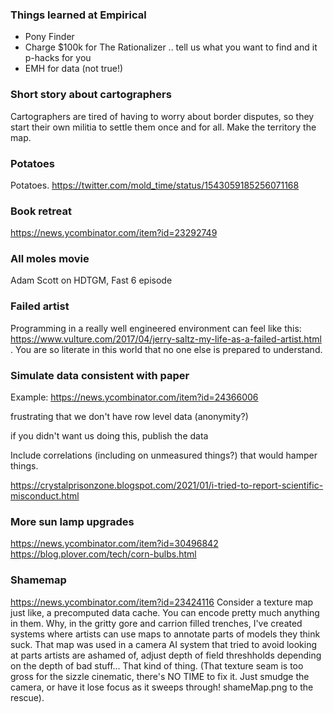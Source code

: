 ### Things learned at Empirical
- Pony Finder
- Charge $100k for The Rationalizer .. tell us what you want to find and it p-hacks for you
- EMH for data (not true!)


### Short story about cartographers
Cartographers are tired of having to worry about border disputes, so they start their own militia to settle them once and for all. Make the territory the map.

### Potatoes
Potatoes. https://twitter.com/mold_time/status/1543059185256071168

### Book retreat
https://news.ycombinator.com/item?id=23292749

### All moles movie
Adam Scott on HDTGM, Fast 6 episode

### Failed artist
Programming in a really well engineered environment can feel like this: https://www.vulture.com/2017/04/jerry-saltz-my-life-as-a-failed-artist.html . You are so literate in this world that no one else is prepared to understand.


### Simulate data consistent with paper
Example: https://news.ycombinator.com/item?id=24366006

frustrating that we don't have row level data (anonymity?)

if you didn't want us doing this, publish the data

Include correlations (including on unmeasured things?) that would hamper things.

https://crystalprisonzone.blogspot.com/2021/01/i-tried-to-report-scientific-misconduct.html


### More sun lamp upgrades
https://news.ycombinator.com/item?id=30496842
https://blog.plover.com/tech/corn-bulbs.html


### Shamemap
https://news.ycombinator.com/item?id=23424116 Consider a texture map just like, a precomputed data cache. You can encode pretty much anything in them. Why, in the gritty gore and carrion filled trenches, I've created systems where artists can use maps to annotate parts of models they think suck. That map was used in a camera AI system that tried to avoid looking at parts artists are ashamed of, adjust depth of field threshholds depending on the depth of bad stuff... That kind of thing. (That texture seam is too gross for the sizzle cinematic, there's NO TIME to fix it. Just smudge the camera, or have it lose focus as it sweeps through! shameMap.png to the rescue).
